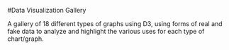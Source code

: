 #Data Visualization Gallery

A gallery of 18 different types of graphs using D3, using forms of real and fake data to analyze and highlight the various uses for each type of chart/graph.
